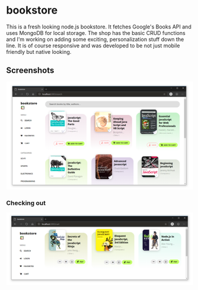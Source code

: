 # bookstore

This is a fresh looking node.js bookstore. It fetches Google's Books API and uses MongoDB for local storage. The shop has the basic CRUD functions and I'm working on adding some exciting, personalization stuff down the line. It is of course responsive and was developed to be not just mobile friendly but native looking.

## Screenshots

![](/screenshots/search.png)

### Checking out

![](/screenshots/checkout.png)
